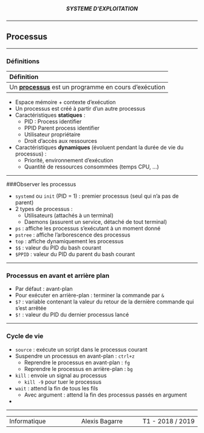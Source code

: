 <h5 style="text-align: center"> SYSTEME D'EXPLOITATION </h5>

------

## **Processus**

------

### Définitions

| Définition                                                   |
| :----------------------------------------------------------- |
| Un <u>**processus**</u> est un programme en cours d’exécution |

- Espace mémoire + contexte d’exécution
- Un processus est créé à partir d’un autre processus
- Caractéristiques **statiques** :
  - PID : Process identifier
  - PPID Parent process identifier
  - Utilisateur propriétaire
  - Droit d’accès aux ressources
- Caractéristiques **dynamiques** (évoluent pendant la durée de vie du processus) :
  - Priorité, environnement d’exécution
  - Quantité de ressources consommées (temps CPU, ...)

---

###Observer les processus

- `systemd` ou `init` (PID = 1) : premier processus (seul qui n’a pas de parent)
- 2 types de processus :
  - Utilisateurs (attachés à un terminal)
  - Daemons (assurent un service, détaché de tout terminal)
- `ps` : affiche les processus s’exécutant à un moment donné
- `pstree` : affiche l’arborescence des processus
- `top` : affiche dynamiquement les processus
- `$$` : valeur du PID du bash courant
- `$PPID` : valeur du PID du parent du bash courant

---

### Processus en avant et arrière plan

- Par défaut : avant-plan
- Pour exécuter en arrière-plan : terminer la commande par `&`
- `$?` : variable contenant la valeur du retour de la dernière commande qui s’est arrêtée
- `$!` : valeur du PID du dernier processus lancé

---

### Cycle de vie

- `source` : exécute un script dans le processus courant
- Suspendre un processus en avant-plan : `ctrl+z`
  - Reprendre le processus en avant-plan : `fg`
  - Reprendre le processus en arrière-plan : `bg`
- `kill` : envoie un signal au processus
  - `kill -9` pour tuer le processus
- `wait` : attend la fin de tous les fils
  - Avec argument : attend la fin des processus passés en argument
- 





------

<table width="90%">
<tr>
<td style="width: 30%; text-align: left; background:transparent; border:0;">Informatique</td>
<td style="width: 30%; text-align: center; background:transparent; border:0;">Alexis Bagarre</td>
<td style="width: 30%; text-align: right; background:transparent; border:0;">T1 - 2018 / 2019</td>
</tr>
</table>